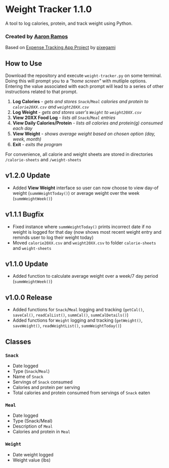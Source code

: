 # Weight Tracker 1.1.0 
A tool to log calories, protein, and track weight using Python.
### Created by [Aaron Ramos](https://aar0m.github.io/portfolio/) 
Based on [Expense Tracking App Project](https://youtu.be/HTD86h69PtE?t=0) by [pixegami](https://www.youtube.com/@pixegami)  

## How to Use
Download the repository and execute `weight-tracker.py` on some terminal. Doing this will prompt you to a *"home screen"* with mutliple options. Entering the value associated with each prompt will lead to a series of other instructions related to that prompt.

1. **Log Calories** - *gets and stores `Snack`/`Meal` calories and protein to `calorie20XX.csv` and `weight20XX.csv`*
2. **Log Weight** - *gets and stores user's `Weight` to `weight20XX.csv`*
3. **View 20XX Food Log** - *lists all `Snack`/`Meal` entries*
4. **View Daily Calories/Protein** - *lists all calories and protein(g) consumed each day*
5. **View Weight** - *shows average weight based on chosen option (day, week, month)*
6. **Exit** - *exits the program*

For convenience, all calorie and weight sheets are stored in directories `/calorie-sheets` and `/weight-sheets`

## v1.2.0 Update
- Added **View Weight** interface so user can now choose to view day-of weight (`summWeightToday()`) or average weight over the week (`summWeightWeek()`)

## v1.1.1 Bugfix
- Fixed instance where `summWeightToday()` prints incorrect date if no weight is logged for that day (now shows most recent weight entry and reminds user to log their weight today)
- Moved `calorie20XX.csv` and `weight20XX.csv` to folder `calorie-sheets` and `weight-sheets`

## v1.1.0 Update
- Added function to calculate average weight over a week/7 day period (`summWeightWeek()`)

## v1.0.0 Release
- Added functions for `Snack`/`Meal` logging and tracking (`getCal()`, `saveCal()`, `readCalList()`, `summCal()`, `summCalDetails()`)
- Added functions for `Weight` logging and tracking (`getWeight()`, `saveWeight()`, `readWeightList()`, `summWeightToday()`)

## Classes
### `Snack`
- Date logged
- Type (`Snack`/`Meal`)
- Name of `Snack`
- Servings of `Snack` consumed
- Calories and protein per serving
- Total calories and protein consumed from servings of `Snack` eaten

### `Meal`
- Date logged
- Type (Snack/Meal)
- Description of `Meal`
- Calories and protein in `Meal`

### `Weight`
- Date weight logged
- Weight value (lbs)
